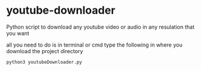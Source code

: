 # youtube-downloader
Python script to download any youtube video or audio in any resulation that you want

all you need to do is in terminal or cmd type the following in where you download the project directory

```
python3 youtubeDownloader.py
```


